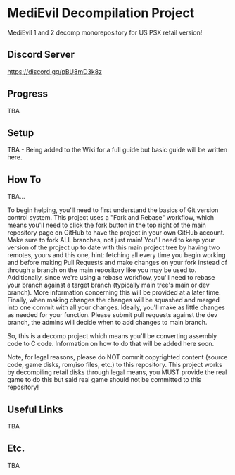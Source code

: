# MediEvil Decompilation Project
MediEvil 1 and 2 decomp monorepository for US PSX retail version!

## Discord Server
https://discord.gg/pBU8mD3k8z

## Progress
TBA 

## Setup
TBA - Being added to the Wiki for a full guide but basic guide will be written here.

## How To
TBA...

To begin helping, you'll need to first understand the basics of Git version control system. This project uses a "Fork and Rebase" workflow, which means you'll need to click the fork button in the top right of the main repository page on GitHub to have the project in your own GitHub account. Make sure to fork ALL branches, not just main! You'll need to keep your version of the project up to date with this main project tree by having two remotes, yours and this one, hint: fetching all every time you begin working and before making Pull Requests and make changes on your fork instead of through a branch on the main repository like you may be used to. Additionally, since we're using a rebase workflow, you'll need to rebase your branch against a target branch (typically main tree's main or dev branch). More information concerning this will be provided at a later time. Finally, when making changes the changes will be squashed and merged into one commit with all your changes. Ideally, you'll make as little changes as needed for your function. Please submit pull requests against the dev branch, the admins will decide when to add changes to main branch.

So, this is a decomp project which means you'll be converting assembly code to C code. Information on how to do that will be added here soon.

Note, for legal reasons, please do NOT commit copyrighted content (source code, game disks, rom/iso files, etc.) to this repository. This project works by decompiling retail disks through legal means, you MUST provide the real game to do this but said real game should not be committed to this repository!

## Useful Links
TBA

## Etc.
TBA